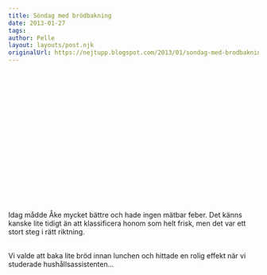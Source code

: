 ```yaml
---
title: Söndag med brödbakning
date: 2013-01-27
tags: 	
author: Pelle
layout: layouts/post.njk
originalUrl: https://nejtupp.blogspot.com/2013/01/sondag-med-brodbakning.html
---
```


<!-- FIXME: video -->
<object id="BLOG_video-f2b824a65fddecd9" class="BLOG_video_class" contentid="f2b824a65fddecd9" width="320" height="266"></object>

Idag mådde Åke mycket bättre och hade ingen mätbar feber. Det känns kanske lite tidigt än att klassificera honom som helt frisk, men det var ett stort steg i rätt riktning.
<br><br>

Vi valde att baka lite bröd innan lunchen och hittade en rolig effekt när vi studerade hushållsassistenten...
